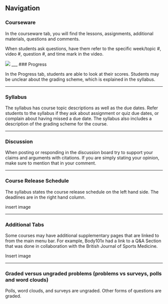 ## Navigation

### Courseware
In the courseware tab, you will find the lessons, assignments, additional materials, questions and comments.

When students ask questions, have them refer to the specific week/topic #, video #, question #, and time mark in the video.

<img src="https://github.com/McGillX/how-to/blob/master/Web%20Images/Navigation_Courseware.png?raw=true">
___
### Progress

In the Progress tab, students are able to look at their scores. Students may be unclear about the grading scheme, which is explained in the syllabus. 
___
### Syllabus

The syllabus has course topic descriptions as well as the due dates. Refer students to the syllabus if they ask about assignment or quiz due dates, or complain about having missed a due date. The syllabus also includes a description of the grading scheme for the course.

___
### Discussion

When posting or responding in the discussion board try to support your claims and arguments with citations. If you are simply stating your opinion, make sure to mention that in your comment. 

___
### Course Release Schedule

The syllabus states the course release schedule on the left hand side. The deadlines are in the right hand column.

insert image

___
### Additional Tabs
Some courses may have additional supplementary pages that are linked to from the main menu bar. For example, Body101x had a link to a Q&A Section that was done in collaboration with the British Journal of Sports Medicine.

Insert image

___
### Graded versus ungraded problems (problems vs surveys, polls and word clouds)
Polls, word clouds, and surveys are ungraded. Other forms of questions are graded.
